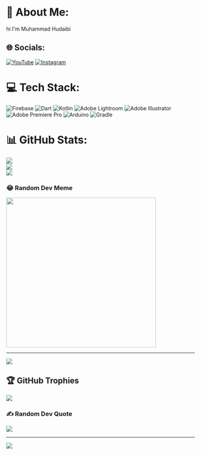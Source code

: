 # 💫 About Me:
hi I'm Muhammad Hudaibi


## 🌐 Socials:
[![YouTube](https://img.shields.io/badge/YouTube-%23FF0000.svg?logo=YouTube&logoColor=white)](https://youtube.com/@https://youtube.com/@muhammadhudaibi4401?si=I21XrD1yARBFr8tQ) 
[![Instagram](https://img.shields.io/badge/Instagram-%23E4405F.svg?logo=Instagram&logoColor=white)](https://instagram.com/https://www.instagram.com/hudaibii/) 

# 💻 Tech Stack:
![Firebase](https://img.shields.io/badge/firebase-%23039BE5.svg?style=for-the-badge&logo=firebase) ![Dart](https://img.shields.io/badge/dart-%230175C2.svg?style=for-the-badge&logo=dart&logoColor=white) ![Kotlin](https://img.shields.io/badge/kotlin-%237F52FF.svg?style=for-the-badge&logo=kotlin&logoColor=white) ![Adobe Lightroom](https://img.shields.io/badge/Adobe%20Lightroom-31A8FF.svg?style=for-the-badge&logo=Adobe%20Lightroom&logoColor=white) ![Adobe Illustrator](https://img.shields.io/badge/adobe%20illustrator-%23FF9A00.svg?style=for-the-badge&logo=adobe%20illustrator&logoColor=white) ![Adobe Premiere Pro](https://img.shields.io/badge/Adobe%20Premiere%20Pro-9999FF.svg?style=for-the-badge&logo=Adobe%20Premiere%20Pro&logoColor=white) ![Arduino](https://img.shields.io/badge/-Arduino-00979D?style=for-the-badge&logo=Arduino&logoColor=white) ![Gradle](https://img.shields.io/badge/Gradle-02303A.svg?style=for-the-badge&logo=Gradle&logoColor=white)

# 📊 GitHub Stats:
![](https://github-readme-stats.vercel.app/api?username=MuhammadHudaibi&theme=transparent&hide_border=false&include_all_commits=true&count_private=true)<br/>
![](https://github-readme-streak-stats.herokuapp.com/?user=MuhammadHudaibi&theme=transparent&hide_border=false)<br/>
![](https://github-readme-stats.vercel.app/api/top-langs/?username=MuhammadHudaibi&theme=transparent&hide_border=false&include_all_commits=true&count_private=true&layout=compact)

### 😂 Random Dev Meme
<img src='https://memer-new.vercel.app/' style="height: 400px;"/>

---
[![](https://visitcount.itsvg.in/api?id=MuhammadHudaibi&icon=10&color=13)](https://visitcount.itsvg.in)

## 🏆 GitHub Trophies
![](https://github-profile-trophy.vercel.app/?username=MuhammadHudaibi&theme=radical&no-frame=false&no-bg=true&margin-w=4)

### ✍️ Random Dev Quote
![](https://quotes-github-readme.vercel.app/api?type=horizontal&theme=radical)

---
[![](https://visitcount.itsvg.in/api?id=MuhammadHudaibi&icon=10&color=13)](https://visitcount.itsvg.in)
